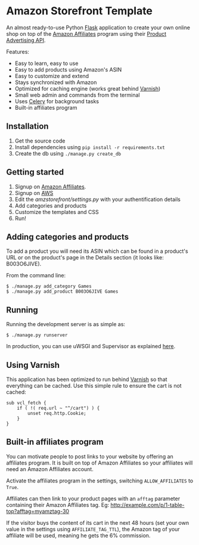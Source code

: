 # Amazon Storefront Template

An almost ready-to-use Python [Flask](http://flask.pocoo.org/) application to create your own 
online shop on top of the [Amazon Affiliates](https://affiliate-program.amazon.com/) program
using their [Product Advertising API](https://affiliate-program.amazon.com/gp/advertising/api/detail/main.html).

Features:

 - Easy to learn, easy to use
 - Easy to add products using Amazon's ASIN
 - Easy to customize and extend
 - Stays synchronized with Amazon
 - Optimized for caching engine (works great behind [Varnish](https://www.varnish-cache.org/))
 - Small web admin and commands from the terminal
 - Uses [Celery](http://www.celeryproject.org/) for background tasks
 - Built-in affiliates program

## Installation

 1. Get the source code
 2. Install dependencies using `pip install -r requirements.txt`
 3. Create the db using `./manage.py create_db`

## Getting started

 1. Signup on [Amazon Affiliates](https://affiliate-program.amazon.com).
 2. Signup on [AWS](http://aws.amazon.com/)
 3. Edit the *amzstorefront/settings.py* with your authentification details
 4. Add categories and products
 5. Customize the templates and CSS
 6. Run!

## Adding categories and products

To add a product you will need its ASIN which can be found
in a product's URL or on the product's page in the Details section
(it looks like: B003O6JIVE).

From the command line:

    $ ./manage.py add_category Games
    $ ./manage.py add_product B003O6JIVE Games

## Running

Running the development server is as simple as:

    $ ./manage.py runserver

In production, you can use uWSGI and Supervisor as explained
[here](http://maximebf.com/blog/2012/10/building-websites-in-python-with-flask).

## Using Varnish

This application has been optimized to run behind [Varnish](https://www.varnish-cache.org) 
so that everything can be cached. Use this simple rule to ensure the cart is not cached:

    sub vcl_fetch {
        if ( !( req.url ~ "^/cart") ) {
            unset req.http.Cookie;
        }
    }

## Built-in affiliates program

You can motivate people to post links to your website by offering an affiliates program.
It is built on top of Amazon Affiliates so your affiliates will need an 
Amazon Affiliates account.

Activate the affiliates program in the settings, switching `ALLOW_AFFILIATES` to `True`.

Affiliates can then link to your product pages with an `afftag` parameter containing
their Amazon Affiliates tag. Eg: http://example.com/p/1-table-top?afftag=myamztag-30

If the visitor buys the content of its cart in the next 48 hours (set your own value
in the settings using `AFFILIATE_TAG_TTL`), the Amazon tag of your affiliate will be
used, meaning he gets the 6% commission.
